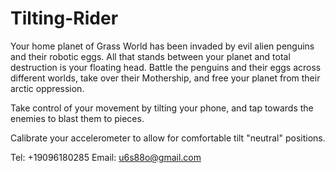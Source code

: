 # Tilting-Rider

Your home planet of Grass World has been invaded by evil alien penguins and their robotic eggs. All that stands between your planet and total destruction is your floating head. Battle the penguins and their eggs across different worlds, take over their Mothership, and free your planet from their arctic oppression.


Take control of your movement by tilting your phone, and tap towards the enemies to blast them to pieces.

Calibrate your accelerometer to allow for comfortable tilt "neutral" positions.

Tel: +19096180285
Email: u6s88o@gmail.com
